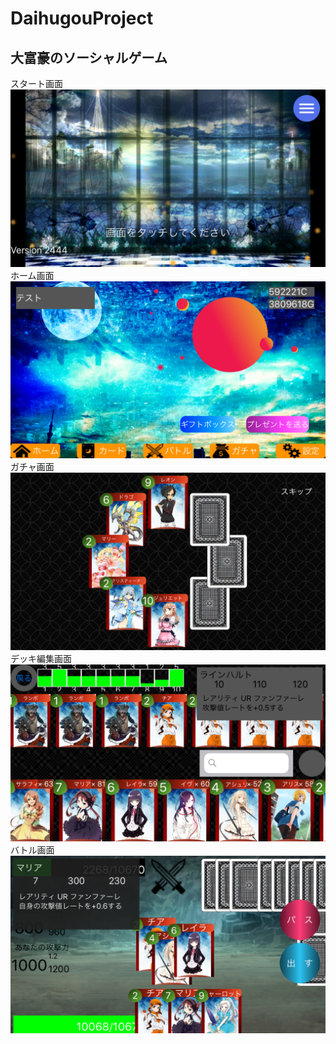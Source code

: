 # DaihugouProject
## 大富豪のソーシャルゲーム
スタート画面
![画像](Images/Start.png)
ホーム画面
![画像](Images/Home.png)
ガチャ画面
![画像](Images/gatya.png)
デッキ編集画面
![画像](Images/deck.png)
バトル画面
![画像](Images/Battle.png)


